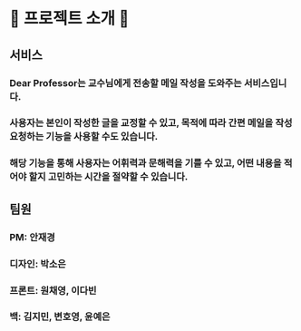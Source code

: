 # 📓 프로젝트 소개 📓

## 서비스
### Dear Professor는 교수님에게 전송할 메일 작성을 도와주는 서비스입니다. 
### 사용자는 본인이 작성한 글을 교정할 수 있고, 목적에 따라 간편 메일을 작성 요청하는 기능을 사용할 수도 있습니다. 
### 해당 기능을 통해 사용자는 어휘력과 문해력을 기를 수 있고, 어떤 내용을 적어야 할지 고민하는 시간을 절약할 수 있습니다.

## 팀원
### PM: 안재경
### 디자인: 박소은
### 프론트: 원채영, 이다빈
### 백: 김지민, 변호영, 윤예은

